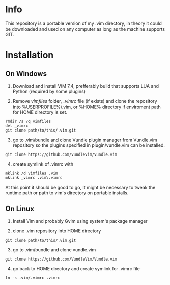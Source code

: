 # Info

This repository is a portable version of my .vim directory, in theory it could be downloaded and used on any computer as long as the machine supports GIT.

# Installation

## On Windows

1. Download and install VIM 7.4, prefferably build that supports LUA and Python (required by some plugins)

2. Remove *vimfiles* folder, *_vimrc* file (if exists) and clone the repository into %USERPROFILE%/.vim, or %HOME% directory if enviroment path for HOME directory is set.

```
rmdir /s /q vimfiles
del _vimrc
git clone path/to/this/.vim.git

```
3. go to .vim\bundle and clone Vundle plugin manager from Vundle.vim repository so the plugins specified in plugin/vundle.vim can be installed.

```
git clone https://github.com/VundleVim/Vundle.vim

```
4. create symlink of .vimrc with

```
mklink /d vimfiles .vim
mklink _vimrc .vim\.vimrc

```
At this point it should be good to go, It might be necessary to tweak the runtime path or path to vim's directory on portable installs.

## On Linux

1. Install Vim and probably Gvim using system's package manager

2. clone .vim repository into HOME directory

```
git clone path/to/this/.vim.git

```

3. go to .vim/bundle and clone vundle.vim

```
git clone https://github.com/VundleVim/Vundle.vim

```

4. go back to HOME directory and create symlink for .vimrc file

```
ln -s .vim/.vimrc .vimrc

```
